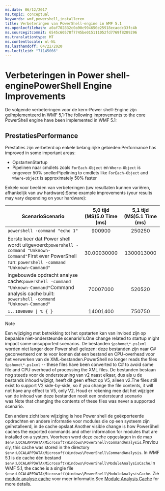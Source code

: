 ```yaml
---
ms.date: 06/12/2017
ms.topic: conceptual
keywords: wmf,powershell,installeren
title: Verbeteringen van PowerShell-engine in WMF 5.1
ms.openlocfilehash: a0af702832c0a90c994650e25918ecacdc33fc4b
ms.sourcegitcommit: 6545c60578f7745be015111052fd7769f8289296
ms.translationtype: MT
ms.contentlocale: nl-NL
ms.lasthandoff: 04/22/2020
ms.locfileid: "71145066"
---
```

# <a name="powershell-engine-improvements"></a><span data-ttu-id="347c5-103">Verbeteringen in Power shell-engine</span><span class="sxs-lookup"><span data-stu-id="347c5-103">PowerShell Engine Improvements</span></span>

<span data-ttu-id="347c5-104">De volgende verbeteringen voor de kern-Power shell-Engine zijn geïmplementeerd in WMF 5,1:</span><span class="sxs-lookup"><span data-stu-id="347c5-104">The following improvements to the core PowerShell engine have been implemented in WMF 5.1:</span></span>

## <a name="performance"></a><span data-ttu-id="347c5-105">Prestaties</span><span class="sxs-lookup"><span data-stu-id="347c5-105">Performance</span></span>

<span data-ttu-id="347c5-106">Prestaties zijn verbeterd op enkele belang rijke gebieden:</span><span class="sxs-lookup"><span data-stu-id="347c5-106">Performance has improved in some important areas:</span></span>

- <span data-ttu-id="347c5-107">Opstarten</span><span class="sxs-lookup"><span data-stu-id="347c5-107">Startup</span></span>
- <span data-ttu-id="347c5-108">Pipelinen naar cmdlets zoals `ForEach-Object` en `Where-Object` is ongeveer 50% sneller</span><span class="sxs-lookup"><span data-stu-id="347c5-108">Pipelining to cmdlets like `ForEach-Object` and `Where-Object` is approximately 50% faster</span></span>

<span data-ttu-id="347c5-109">Enkele voor beelden van verbeteringen (uw resultaten kunnen variëren, afhankelijk van uw hardware):</span><span class="sxs-lookup"><span data-stu-id="347c5-109">Some example improvements (your results may vary depending on your hardware):</span></span>

| <span data-ttu-id="347c5-110">Scenario</span><span class="sxs-lookup"><span data-stu-id="347c5-110">Scenario</span></span> | <span data-ttu-id="347c5-111">5,0 tijd (MS)</span><span class="sxs-lookup"><span data-stu-id="347c5-111">5.0 Time (ms)</span></span> | <span data-ttu-id="347c5-112">5,1 tijd (MS)</span><span class="sxs-lookup"><span data-stu-id="347c5-112">5.1 Time (ms)</span></span> |
| -------- | :---------------: | :---------------: |
| `powershell -command "echo 1"` | <span data-ttu-id="347c5-113">900</span><span class="sxs-lookup"><span data-stu-id="347c5-113">900</span></span> | <span data-ttu-id="347c5-114">250</span><span class="sxs-lookup"><span data-stu-id="347c5-114">250</span></span> |
| <span data-ttu-id="347c5-115">Eerste keer dat Power shell wordt uitgevoerd:`powershell -command "Unknown-Command"`</span><span class="sxs-lookup"><span data-stu-id="347c5-115">First ever PowerShell run: `powershell -command "Unknown-Command"`</span></span> | <span data-ttu-id="347c5-116">30.000</span><span class="sxs-lookup"><span data-stu-id="347c5-116">30000</span></span> | <span data-ttu-id="347c5-117">13000</span><span class="sxs-lookup"><span data-stu-id="347c5-117">13000</span></span> |
| <span data-ttu-id="347c5-118">Ingebouwde opdracht analyse cache:`powershell -command "Unknown-Command"`</span><span class="sxs-lookup"><span data-stu-id="347c5-118">Command analysis cache built: `powershell -command "Unknown-Command"`</span></span> | <span data-ttu-id="347c5-119">7000</span><span class="sxs-lookup"><span data-stu-id="347c5-119">7000</span></span> | <span data-ttu-id="347c5-120">520</span><span class="sxs-lookup"><span data-stu-id="347c5-120">520</span></span> |
| <code>1..1000000 &#124; % { }</code> | <span data-ttu-id="347c5-121">1400</span><span class="sxs-lookup"><span data-stu-id="347c5-121">1400</span></span> | <span data-ttu-id="347c5-122">750</span><span class="sxs-lookup"><span data-stu-id="347c5-122">750</span></span> |

> [!NOTE]
> <span data-ttu-id="347c5-123">Een wijziging met betrekking tot het opstarten kan van invloed zijn op bepaalde niet-ondersteunde scenario's.</span><span class="sxs-lookup"><span data-stu-id="347c5-123">One change related to startup might impact some unsupported scenarios.</span></span> <span data-ttu-id="347c5-124">De bestanden `$pshome\*.ps1xml` worden niet langer door Power shell gelezen: deze bestanden zijn naar C# geconverteerd om te voor komen dat een bestand en CPU-overhead voor het verwerken van de XML-bestanden.</span><span class="sxs-lookup"><span data-stu-id="347c5-124">PowerShell no longer reads the files `$pshome\*.ps1xml` -- these files have been converted to C# to avoid some file and CPU overhead of processing the XML files.</span></span> <span data-ttu-id="347c5-125">De bestanden bestaan nog steeds voor de ondersteuning van v2 naast elkaar, dus als u de bestands inhoud wijzigt, heeft dit geen effect op V5, alleen v2.</span><span class="sxs-lookup"><span data-stu-id="347c5-125">The files still exist to support V2 side-by-side, so if you change the file contents, it will not have any effect to V5, only V2.</span></span> <span data-ttu-id="347c5-126">Houd er rekening mee dat het wijzigen van de inhoud van deze bestanden nooit een ondersteund scenario was.</span><span class="sxs-lookup"><span data-stu-id="347c5-126">Note that changing the contents of these files was never a supported scenario.</span></span>

<span data-ttu-id="347c5-127">Een andere zicht bare wijziging is hoe Power shell de geëxporteerde opdrachten en andere informatie voor modules die op een systeem zijn geïnstalleerd, in de cache opslaat.</span><span class="sxs-lookup"><span data-stu-id="347c5-127">Another visible change is how PowerShell caches the exported commands and other information for modules that are installed on a system.</span></span> <span data-ttu-id="347c5-128">Voorheen werd deze cache opgeslagen in de map `$env:LOCALAPPDATA\Microsoft\Windows\PowerShell\CommandAnalysis`.</span><span class="sxs-lookup"><span data-stu-id="347c5-128">Previously, this cache was stored in the directory `$env:LOCALAPPDATA\Microsoft\Windows\PowerShell\CommandAnalysis`.</span></span> <span data-ttu-id="347c5-129">In WMF 5,1 is de cache één bestand `$env:LOCALAPPDATA\Microsoft\Windows\PowerShell\ModuleAnalysisCache`.</span><span class="sxs-lookup"><span data-stu-id="347c5-129">In WMF 5.1, the cache is a single file `$env:LOCALAPPDATA\Microsoft\Windows\PowerShell\ModuleAnalysisCache`.</span></span> <span data-ttu-id="347c5-130">Zie [module analyse cache](release-notes.md#module-analysis-cache) voor meer informatie.</span><span class="sxs-lookup"><span data-stu-id="347c5-130">See [Module Analysis Cache](release-notes.md#module-analysis-cache) for more details.</span></span>